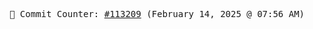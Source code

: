 <p align="center">
    <samp>
        📮 Commit Counter: <a href="https://github.com/Javascript-void0/Javascript-void0/commits/main">#113209</a> (February 14, 2025 @ 07:56 AM)
    </samp>
</p>